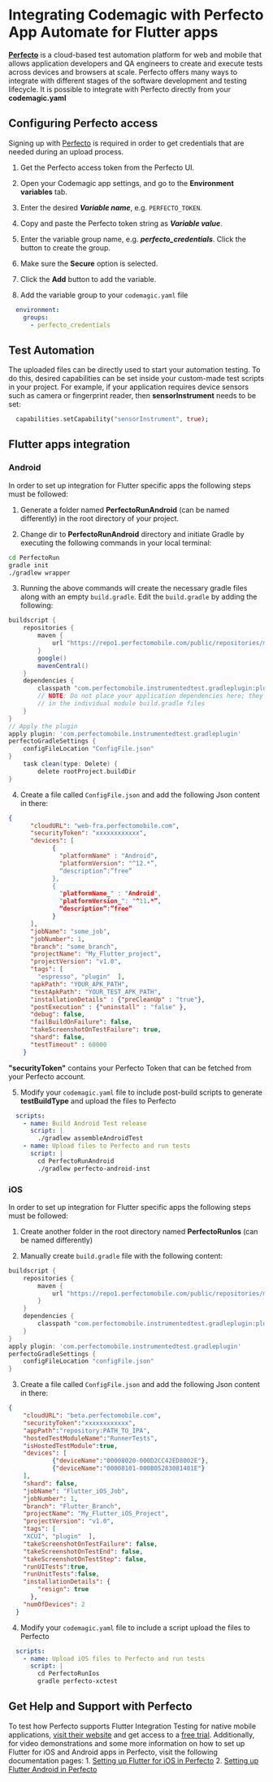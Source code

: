 # Integrating Codemagic with Perfecto App Automate for Flutter apps

[**Perfecto**](https://www.perfecto.io/) is a cloud-based test automation platform for web and mobile that allows application developers and QA engineers to create and execute tests across devices and browsers at scale. Perfecto offers many ways to integrate with different stages of the software development and testing lifecycle. It is possible to integrate with Perfecto directly from your **codemagic.yaml**

## Configuring Perfecto access

Signing up with [Perfecto](https://www.perfecto.io/) is required in order to get credentials that are needed during an upload process. 

1. Get the Perfecto access token from the Perfecto UI.
1. Open your Codemagic app settings, and go to the **Environment variables** tab.
2. Enter the desired **_Variable name_**, e.g. `PERFECTO_TOKEN`.
3. Copy and paste the Perfecto token string as **_Variable value_**.
4. Enter the variable group name, e.g. **_perfecto_credentials_**. Click the button to create the group.
5. Make sure the **Secure** option is selected.
6. Click the **Add** button to add the variable.

7. Add the variable group to your `codemagic.yaml` file
```yaml
  environment:
    groups:
      - perfecto_credentials
```

## Test Automation

The uploaded files can be directly used to start your automation testing. To do this, desired capabilities can be set inside your custom-made test scripts in your project. For example, if your application requires device sensors such as camera or fingerprint reader, then **sensorInstrument** needs to be set:

```dart
  capabilities.setCapability("sensorInstrument", true);
```

## Flutter apps integration

### Android

In order to set up integration for Flutter specific apps the following steps must be followed:

1. Generate a folder named **PerfectoRunAndroid** (can be named differently) in the root directory of your project.

2. Change dir to **PerfectoRunAndroid** directory and initiate Gradle by executing the following commands in your local terminal:
```bash
cd PerfectoRun 
gradle init 
./gradlew wrapper
```

3. Running the above commands will create the necessary gradle files along with an empty `build.gradle`. Edit the `build.gradle` by adding the following:

```groovy
buildscript {
    repositories {
        maven {
            url "https://repo1.perfectomobile.com/public/repositories/maven/"      
        }
        google()
        mavenCentral()
    }
    dependencies {
        classpath "com.perfectomobile.instrumentedtest.gradleplugin:plugin:+"
        // NOTE: Do not place your application dependencies here; they belong
        // in the individual module build.gradle files
    }
}
// Apply the plugin 
apply plugin: 'com.perfectomobile.instrumentedtest.gradleplugin'
perfectoGradleSettings {
    configFileLocation "ConfigFile.json"
}
    task clean(type: Delete) {
        delete rootProject.buildDir
}
```


4. Create a file called `ConfigFile.json` and add the following Json content in there:

```json
{
      "cloudURL": "web-fra.perfectomobile.com",
      "securityToken": "xxxxxxxxxxxx",
      "devices": [
            {
              "platformName" : "Android",
              "platformVersion": "^12.*”,
              “description”:”free”
            },
            {
              "platformName_" : "Android",
              "platformVersion_": "^11.*”,
              “description”:”free”
            }
      ],
      "jobName": "some_job",
      "jobNumber": 1,
      "branch": "some_branch",
      "projectName": "My_Flutter_project",
      "projectVersion": "v1.0",
      "tags": [
        "espresso", "plugin"  ],
      "apkPath": "YOUR_APK_PATH",
      "testApkPath": "YOUR_TEST_APK_PATH",
      "installationDetails" : {"preCleanUp" : "true"},
      "postExecution" : {"uninstall" : "false" },
      "debug": false,
      "failBuildOnFailure": false,
      "takeScreenshotOnTestFailure": true,
      "shard": false,
      "testTimeout" : 60000
    }
```

**"securityToken"** contains your Perfecto Token that can be fetched from your Perfecto account.

5. Modify your `codemagic.yaml` file to include post-build scripts to generate **testBuildType** and upload the files to Perfecto

```yaml
  scripts:
    - name: Build Android Test release
      script: | 
        ./gradlew assembleAndroidTest
    - name: Upload files to Perfecto and run tests
      script: | 
        cd PerfectoRunAndroid
        ./gradlew perfecto-android-inst
```


### iOS

In order to set up integration for Flutter specific apps the following steps must be followed:

1. Create another folder in the root directory named **PerfectoRunIos** (can be named differently)

2. Manually create `build.gradle` file with the following content:

```groovy
buildscript {
    repositories {
        maven {
            url "https://repo1.perfectomobile.com/public/repositories/maven"
        }
    }
    dependencies {
        classpath "com.perfectomobile.instrumentedtest.gradleplugin:plugin:+"    
    }
}
apply plugin: 'com.perfectomobile.instrumentedtest.gradleplugin'
perfectoGradleSettings {
    configFileLocation "configFile.json"
}
```


3. Create a file called `ConfigFile.json` and add the following Json content in there:
```json
{
    "cloudURL": "beta.perfectomobile.com",
    "securityToken":"xxxxxxxxxxxx",
	"appPath":"repository:PATH_TO_IPA",
	"hostedTestModuleName":"RunnerTests",
	"isHostedTestModule":true,
	"devices": [
			{"deviceName":"00008020-000D2CC42ED8002E"},
			{"deviceName":"00008101-000B05283081401E"}
	],
	"shard": false,
	"jobName": "Flutter_iOS_Job",
  	"jobNumber": 1,
  	"branch": "Flutter_Branch",
  	"projectName": "My_Flutter_iOS_Project",
  	"projectVersion": "v1.0",
  	"tags": [
    "XCUI", "plugin"  ],
	"takeScreenshotOnTestFailure": false,
	"takeScreenshotOnTestEnd": false,
	"takeScreenshotOnTestStep": false,
	"runUITests":true,
	"runUnitTests":false,
	"installationDetails": {
		"resign": true
	  },  
  	"numOfDevices": 2
  }
```

4.  Modify your `codemagic.yaml` file to include a script upload the files to Perfecto

```yaml
  scripts:
    - name: Upload iOS files to Perfecto and run tests
      script: | 
        cd PerfectoRunIos
        gradle perfecto-xctest
```

## Get Help and Support with Perfecto
	
To test how Perfecto supports Flutter Integration Testing for native mobile applications, [visit their website](https://www.perfecto.io/integrations/flutter) and get access to a [free trial](https://www.perfecto.io/free-trial). Additionally, for video demonstrations and some more information on how to set up Flutter for iOS and Android apps in Perfecto, visit the following documentation pages:
	 1. [Setting up Flutter for iOS in Perfecto](https://help.perfecto.io/perfecto-help/content/perfecto/automation-testing/flutter-ios.htm)
	 2. [Setting up Flutter Android in Perfecto](https://help.perfecto.io/perfecto-help/content/perfecto/automation-testing/flutter-android.htm)

